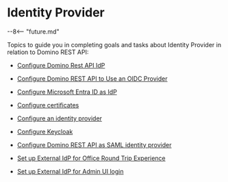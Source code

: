 # Identity Provider

--8<-- "future.md"

Topics to guide you in completing goals and tasks about Identity Provider in relation to Domino REST API:

- [Configure Domino Rest API IdP](configuredrapiIdP.md)

- [Configure Domino REST API to Use an OIDC Provider](configureoidc.md)

- [Configure Microsoft Entra ID as IdP](configuringAD.md)

- [Configure certificates](configuringCertificates.md)

- [Configure an identity provider](configuringIdentityProvider.md)

- [Configure Keycloak](configuringKeycloak.md)

- [Configure Domino REST API as SAML identity provider](keepsaml.md)

- [Set up External IdP for Office Round Trip Experience](roundtripidp.md)

- [Set up External IdP for Admin UI login](adminuiidp.md)
